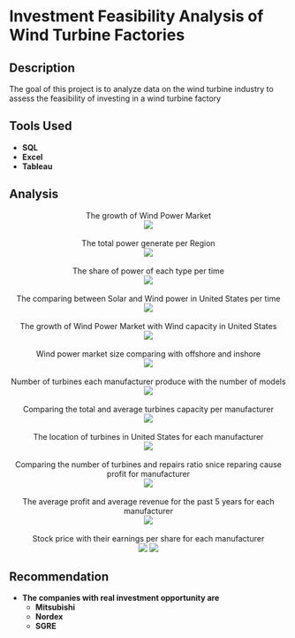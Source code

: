 <h1>Investment Feasibility Analysis of Wind Turbine Factories</h1>


<h2>Description</h2>
The goal of this project is to analyze data on the wind turbine industry to assess the feasibility of investing in a wind turbine factory
<br />


<h2>Tools Used</h2>

- <b>SQL</b> 
- <b>Excel</b>
- <b>Tableau</b>

<h2>Analysis</h2>

<p align="center">
The growth of Wind Power Market<br/>
<img src="https://i.imgur.com/IWHrgfF.png"/>
<br />
<br />
The total power generate per Region <br/>
<img src="https://i.imgur.com/FgupGgp.png"/>
<br />
<br />
The share of power of each type per time <br/>
<img src="https://i.imgur.com/crtZUBr.png"/>
<br />
<br />
The comparing between Solar and Wind power in United States per time  <br/>
<img src="https://i.imgur.com/qh5560E.png"/>
<br />
<br />
The growth of Wind Power Market with Wind capacity in United States<br/>
<img src="https://i.imgur.com/V9QxNcQ.png"/>
<br />
<br />
Wind power market size comparing with offshore and inshore <br/>
<img src="https://i.imgur.com/8hqSaGc.png"/>
<br />
<br />
Number of turbines each manufacturer produce with the number of models <br/>
<img src="https://i.imgur.com/guyylvb.png"/>
<br />
<br />
Comparing the total and average turbines capacity per manufacturer  <br/>
<img src="https://i.imgur.com/8Vdt1zR.png"/>
<br />
<br />
The location of turbines in United States for each manufacturer   <br/>
<img src="https://i.imgur.com/dYuXCCO.png"/>
<br />
<br />
Comparing the number of turbines and repairs ratio snice reparing cause profit for manufacturer <br/>
<img src="https://i.imgur.com/liDLxXY.png"/>
<br />
<br />
The average profit and average revenue for the past 5 years for each manufacturer <br/>
<img src="https://i.imgur.com/nuRtL6C.png"/>
<br />
<br />
Stock price with their earnings per share for each manufacturer <br/>
<img src="https://i.imgur.com/ONAg8Ah.png"/>
<img src="https://i.imgur.com/rPmNzOM.png"/>
</p>

<h2>Recommendation</h2>

- <b>The companies with real investment opportunity are</b>
  - <b>Mitsubishi</b>
  - <b>Nordex</b>
  - <b>SGRE</b>



<!--
 ```diff
- text in red
+ text in green
! text in orange
# text in gray
@@ text in purple (and bold)@@
```
--!>
